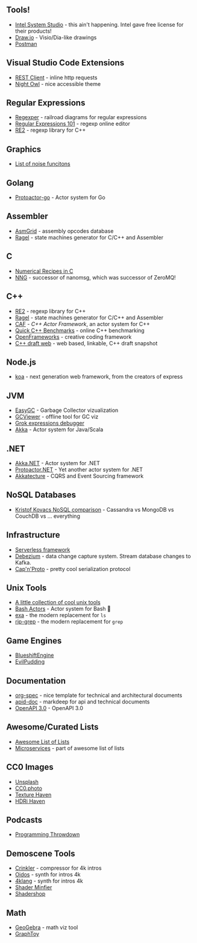 ## Tools!
- [Intel System Studio](https://software.intel.com/en-us/system-studio/choose-download) - this ain't happening. Intel gave free license for their products!
- [Draw.io](https://draw.io) - Visio/Dia-like drawings
- [Postman](https://www.getpostman.com)

## Visual Studio Code Extensions
- [REST Client](https://marketplace.visualstudio.com/items?itemName=humao.rest-client) - inline http requests
- [Night Owl](https://marketplace.visualstudio.com/items?itemName=sdras.night-owl) - nice accessible theme

## Regular Expressions
- [Regexper](https://regexper.com) - railroad diagrams for regular expressions
- [Regular Expressions 101](https://regex101.com) - regexp online editor
- [RE2](https://github.com/google/re2) - regexp library for C++

## Graphics
- [List of noise funcitons](https://gist.github.com/patriciogonzalezvivo/670c22f3966e662d2f83)

## Golang
- [Protoactor-go](https://github.com/AsynkronIT/protoactor-go) - Actor system for Go

## Assembler
- [AsmGrid](https://kobalicek.com/asmgrid/) - assembly opcodes database
- [Ragel](http://www.colm.net/open-source/ragel/) - state machines generator for C/C++ and Assembler

## C
- [Numerical Recipes in C](http://www.cec.uchile.cl/cinetica/pcordero/MC_libros/NumericalRecipesinC.pdf)
- [NNG](https://github.com/nanomsg/nng) - successor of nanomsg, which was successor of ZeroMQ!

## C++
- [RE2](https://github.com/google/re2) - regexp library for C++
- [Ragel](http://www.colm.net/open-source/ragel/) - state machines generator for C/C++ and Assembler
- [CAF](https://actor-framework.org/) - *C++ Actor Framework*, an actor system for C++
- [Quick C++ Benchmarks](http://quick-bench.com) - online C++ benchmarking
- [OpenFrameworks](https://openframeworks.cc/) - creative coding framework
- [C++ draft web](http://eel.is/c++draft/) - web based, linkable, C++ draft snapshot

## Node.js
- [koa](https://koajs.com) - next generation web framework, from the creators of express

## JVM
- [EasyGC](http://www.gceasy.io) - Garbage Collector vizualization
- [GCViewer](https://github.com/chewiebug/GCViewer) - offline tool for GC viz
- [Grok expressions debugger](https://grokdebug.herokuapp.com)
- [Akka](https://akka.io) - Actor system for Java/Scala

## .NET
- [Akka.NET](http://getakka.net) - Actor system for .NET
- [Protoactor.NET](https://github.com/AsynkronIT/protoactor-dotnet) - Yet another actor system for .NET
- [Akkatecture](https://akkatecture.net/) - CQRS and Event Sourcing framework


## NoSQL Databases
- [Kristof Kovacs NoSQL comparison](https://kkovacs.eu/cassandra-vs-mongodb-vs-couchdb-vs-redis) - Cassandra vs MongoDB vs CouchDB vs ... everything

## Infrastructure
- [Serverless framework](https://serverless.com/)
- [Debezium](https://debezium.io) - data change capture system. Stream database changes to Kafka.
- [Cap'n'Proto](https://capnproto.org/) - pretty cool serialization protocol

## Unix Tools
- [A little collection of cool unix tools](https://kkovacs.eu/cool-but-obscure-unix-tools)
- [Bash Actors](http://asfarley.github.io/bashactors/) - Actor system for Bash 🤯
- [exa](https://the.exa.website) - the modern replacement for `ls`
- [rip-grep](https://github.com/BurntSushi/ripgrep) - the modern replacement for `grep`

## Game Engines
- [BlueshiftEngine](https://github.com/PolygonTek/BlueshiftEngine)
- [EvilPudding](https://github.com/EvilPudding/candle)


## Documentation
- [org-spec](https://github.com/thi-ng/org-spec) - nice template for technical and architectural documents
- [apid-doc](https://casual-effects.com/markdeep/apidoc.md.html) - markdeep for api and technical documents
- [OpenAPI 3.0](https://github.com/OAI/OpenAPI-Specification/blob/master/versions/3.0.1.md) - OpenAPI 3.0

## Awesome/Curated Lists
- [Awesome List of Lists](https://github.com/sindresorhus/awesome)
- [Microservices](https://github.com/mfornos/awesome-microservices) - part of awesome list of lists

## CC0 Images
- [Unsplash](https://unsplash.com)
- [CC0.photo](https://cc0.photo)
- [Texture Haven](https://texturehaven.com/)
- [HDRi Haven](https://hdrihaven.com/)


## Podcasts
- [Programming Throwdown](http://www.programmingthrowdown.com/)


## Demoscene Tools
- [Crinkler](http://crinkler.net/) - compressor for 4k intros
- [Oidos](https://www.pouet.net/prod.php?which=69524) - synth for intros 4k
- [4klang](http://4klang.untergrund.net/) - synth for intros 4k
- [Shader Minfier](https://github.com/laurentlb/Shader_Minifier)
- [Shadershop](http://tobyschachman.com/Shadershop/editor/)


## Math
- [GeoGebra](https://www.geogebra.org/graphing) - math viz tool
- [GraphToy](http://www.iquilezles.org/apps/graphtoy/)
